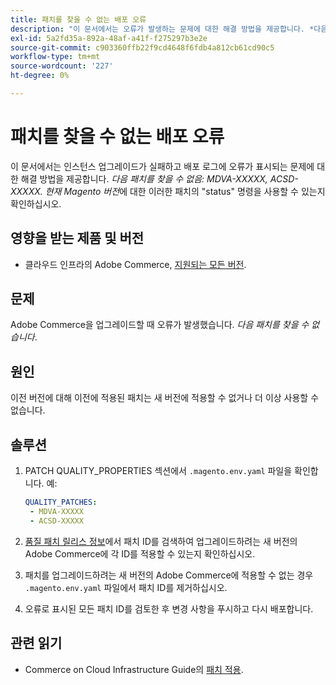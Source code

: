 ```yaml
---
title: 패치를 찾을 수 없는 배포 오류
description: "이 문서에서는 오류가 발생하는 문제에 대한 해결 방법을 제공합니다. *다음 패치를 찾을 수 없는 경우: MDVA-XXXXX, ACSD-XXXXX. 'status' 명령으로 이러한 패치의 사용 가능 여부를 확인하여 현재 Magento 버전*을 확인하십시오."
exl-id: 5a2fd35a-892a-48af-a41f-f275297b3e2e
source-git-commit: c903360ffb22f9cd4648f6fdb4a812cb61cd90c5
workflow-type: tm+mt
source-wordcount: '227'
ht-degree: 0%

---
```


# 패치를 찾을 수 없는 배포 오류

이 문서에서는 인스턴스 업그레이드가 실패하고 배포 로그에 오류가 표시되는 문제에 대한 해결 방법을 제공합니다. *다음 패치를 찾을 수 없음: MDVA-XXXXX, ACSD-XXXXX. 현재 Magento 버전*&#x200B;에 대한 이러한 패치의 &quot;status&quot; 명령을 사용할 수 있는지 확인하십시오.

## 영향을 받는 제품 및 버전

* 클라우드 인프라의 Adobe Commerce, [지원되는 모든 버전](https://magento.com/sites/default/files/magento-software-lifecycle-policy.pdf).


## 문제

Adobe Commerce을 업그레이드할 때 오류가 발생했습니다. *다음 패치를 찾을 수 없습니다*.

## 원인

이전 버전에 대해 이전에 적용된 패치는 새 버전에 적용할 수 없거나 더 이상 사용할 수 없습니다.

## 솔루션

1. PATCH QUALITY_PROPERTIES 섹션에서 `.magento.env.yaml` 파일을 확인합니다. 예:

   ```yaml
   QUALITY_PATCHES:
    - MDVA-XXXXX
    - ACSD-XXXXX
   ```

1. [품질 패치 릴리스 정보](/docs/commerce-operations/tools/quality-patches-tool/release-notes.html)에서 패치 ID를 검색하여 업그레이드하려는 새 버전의 Adobe Commerce에 각 ID를 적용할 수 있는지 확인하십시오.
1. 패치를 업그레이드하려는 새 버전의 Adobe Commerce에 적용할 수 없는 경우 `.magento.env.yaml` 파일에서 패치 ID를 제거하십시오.
1. 오류로 표시된 모든 패치 ID를 검토한 후 변경 사항을 푸시하고 다시 배포합니다.

## 관련 읽기

* Commerce on Cloud Infrastructure Guide의 [패치 적용](/docs/commerce-cloud-service/user-guide/develop/upgrade/apply-patches.html?lang=en#apply-a-patch-in-a-local-environment).
